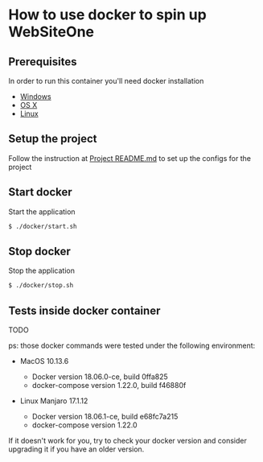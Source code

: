 # How to use docker to spin up WebSiteOne

## Prerequisites

In order to run this container you'll need docker installation
* [Windows](https://docs.docker.com/docker-for-windows/)
* [OS X](https://docs.docker.com/docker-for-mac/)
* [Linux](https://docs.docker.com/linux/started/)

## Setup the project
Follow the instruction at [Project README.md](../README.md) to set up the configs for the project

## Start docker

Start the application

```bash
$ ./docker/start.sh
```

## Stop docker

Stop the application

```bash
$ ./docker/stop.sh
```

## Tests inside docker container

TODO

ps: those docker commands were tested under the following environment:

- MacOS 10.13.6
    - Docker version 18.06.0-ce, build 0ffa825
    - docker-compose version 1.22.0, build f46880f

- Linux Manjaro 17.1.12
    - Docker version 18.06.1-ce, build e68fc7a215
    - docker-compose version 1.22.0


If it doesn't work for you, try to check your docker version and consider upgrading it if you have an older version.
